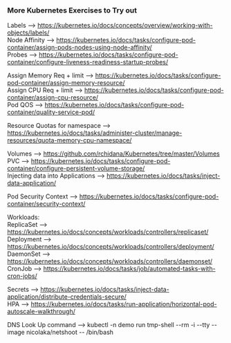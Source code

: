 ### More Kubernetes Exercises to Try out

Labels --> https://kubernetes.io/docs/concepts/overview/working-with-objects/labels/ <br>
Node Affinity --> https://kubernetes.io/docs/tasks/configure-pod-container/assign-pods-nodes-using-node-affinity/ <br>
Probes --> https://kubernetes.io/docs/tasks/configure-pod-container/configure-liveness-readiness-startup-probes/ <br>

Assign Memory Req + limit --> https://kubernetes.io/docs/tasks/configure-pod-container/assign-memory-resource/ <br>
Assign CPU Req + limit --> https://kubernetes.io/docs/tasks/configure-pod-container/assign-cpu-resource/ <br>
Pod QOS --> https://kubernetes.io/docs/tasks/configure-pod-container/quality-service-pod/ <br>

Resource Quotas for namespace --> https://kubernetes.io/docs/tasks/administer-cluster/manage-resources/quota-memory-cpu-namespace/ <br>

Volumes --> https://github.com/rchidana/Kubernetes/tree/master/Volumes <br>
PVC --> https://kubernetes.io/docs/tasks/configure-pod-container/configure-persistent-volume-storage/ <br>
Injecting data into Applications --> https://kubernetes.io/docs/tasks/inject-data-application/ <br>


Pod Security Context --> https://kubernetes.io/docs/tasks/configure-pod-container/security-context/ <br>

Workloads: <br>
ReplicaSet --> https://kubernetes.io/docs/concepts/workloads/controllers/replicaset/ <br>
Deployment --> https://kubernetes.io/docs/concepts/workloads/controllers/deployment/ <br>
DaemonSet --> https://kubernetes.io/docs/concepts/workloads/controllers/daemonset/ <br>
CronJob --> https://kubernetes.io/docs/tasks/job/automated-tasks-with-cron-jobs/ <br>

Secrets --> https://kubernetes.io/docs/tasks/inject-data-application/distribute-credentials-secure/ <br>
HPA --> https://kubernetes.io/docs/tasks/run-application/horizontal-pod-autoscale-walkthrough/ <br>


DNS Look Up command --> kubectl -n demo run tmp-shell --rm -i --tty --image nicolaka/netshoot -- /bin/bash <br>
